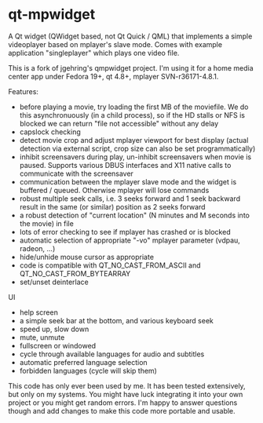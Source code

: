 # qt-mpwidget

A Qt widget (QWidget based, not Qt Quick / QML) that implements a simple videoplayer based on mplayer's slave mode. Comes with example application "singleplayer" which plays one video file.

This is a fork of jgehring's qmpwidget project. I'm using it for a home media center app under Fedora 19+, qt 4.8+, mplayer SVN-r36171-4.8.1.

Features:

* before playing a movie, try loading the first MB of the moviefile. We do this asynchronuously (in a child process), so if the HD stalls or NFS is blocked we can return "file not accessible" without any delay
* capslock checking
* detect movie crop and adjust mplayer viewport for best display (actual detection via external script, crop size can also be set programmatically)
* inhibit screensavers during play, un-inhibit screensavers when movie is paused. Supports various DBUS interfaces and X11 native calls to communicate with the screensaver
* communication between the mplayer slave mode and the widget is buffered / queued. Otherwise mplayer will lose commands
* robust multiple seek calls, i.e. 3 seeks forward and 1 seek backward result in the same (or similar) position as 2 seeks forward
* a robust detection of "current location" (N minutes and M seconds into the movie) in file
* lots of error checking to see if mplayer has crashed or is blocked
* automatic selection of appropriate "-vo" mplayer parameter (vdpau, radeon, ...)
* hide/unhide mouse cursor as appropriate
* code is compatible with QT_NO_CAST_FROM_ASCII and QT_NO_CAST_FROM_BYTEARRAY
* set/unset deinterlace

UI

* help screen
* a simple seek bar at the bottom, and various keyboard seek
* speed up, slow down
* mute, unmute
* fullscreen or windowed
* cycle through available languages for audio and subtitles
* automatic preferred language selection
* forbidden languages (cycle will skip them)

This code has only ever been used by me. It has been tested extensively, but only on my systems. You might have luck integrating it into your own project or you might get random errors. I'm happy to answer questions though and add changes to make this code more portable and usable.
